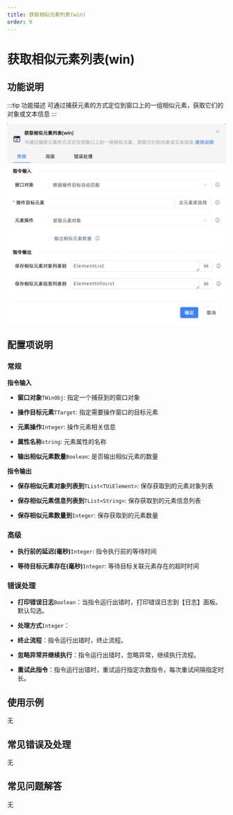 ```yaml
---
title: 获取相似元素列表(win)
order: 9
---
```


# 获取相似元素列表(win)

## 功能说明

:::tip 功能描述
可通过捕获元素的方式定位到窗口上的一组相似元素，获取它们的对象或文本信息
:::

![获取相似元素列表(win)](../../../assets/获取相似元素列表(win)_command.png)

## 配置项说明

### 常规

**指令输入**

- **窗口对象**`TWinObj`: 指定一个捕获到的窗口对象

- **操作目标元素**`TTarget`: 指定需要操作窗口的目标元素

- **元素操作**`Integer`: 操作元素相关信息

- **属性名称**`string`: 元素属性的名称

- **输出相似元素数量**`Boolean`: 是否输出相似元素的数量


**指令输出**

- **保存相似元素对象列表到**`TList<TUiElement>`: 保存获取到的元素对象列表

- **保存相似元素信息列表到**`TList<String>`: 保存获取到的元素信息列表

- **保存相似元素数量到**`Integer`: 保存获取到的元素数量

### 高级

- **执行前的延迟(毫秒)**`Integer`: 指令执行前的等待时间

- **等待目标元素存在(毫秒)**`Integer`: 等待目标关联元素存在的超时时间

### 错误处理

- **打印错误日志**`Boolean`：当指令运行出错时，打印错误日志到【日志】面板。默认勾选。

- **处理方式**`Integer`：

 - **终止流程**：指令运行出错时，终止流程。

 - **忽略异常并继续执行**：指令运行出错时，忽略异常，继续执行流程。

 - **重试此指令**：指令运行出错时，重试运行指定次数指令，每次重试间隔指定时长。

## 使用示例
无

## 常见错误及处理

无

## 常见问题解答

无

